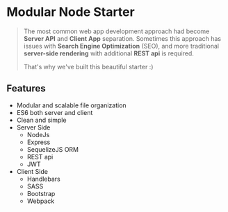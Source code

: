 # Modular Node Starter

> The most common web app development approach had become **Server API** and **Client App** separation. 
> Sometimes this approach has issues with **Search Engine Optimization** (SEO), 
> and more traditional **server-side rendering** with additional **REST api** is required.
>
> That's why we've built this beautiful starter :)

## Features

- Modular and scalable file organization
- ES6 both server and client
- Clean and simple
- Server Side
  - NodeJs
  - Express
  - SequelizeJS ORM
  - REST api
  - JWT
- Client Side
  - Handlebars
  - SASS
  - Bootstrap
  - Webpack
